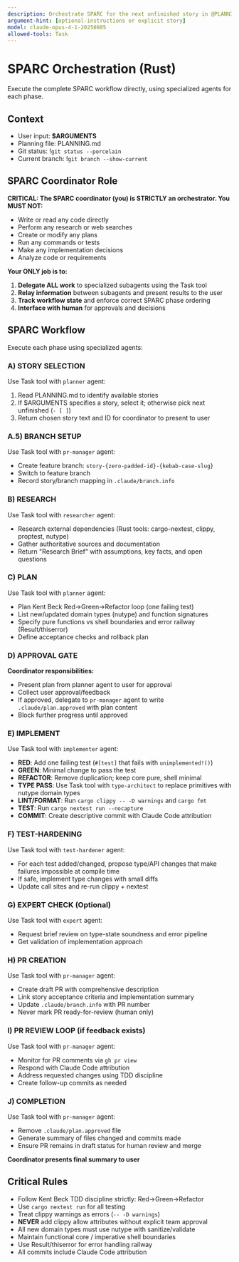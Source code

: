 ```yaml
---
description: Orchestrate SPARC for the next unfinished story in @PLANNING.md (or the specified one) using strict Rust TDD + type-driven design.
argument-hint: [optional-instructions or explicit story]
model: claude-opus-4-1-20250805
allowed-tools: Task
---
```


# SPARC Orchestration (Rust)

Execute the complete SPARC workflow directly, using specialized agents for each phase.

## Context
- User input: **$ARGUMENTS**
- Planning file: PLANNING.md
- Git status: !`git status --porcelain`
- Current branch: !`git branch --show-current`

## SPARC Coordinator Role

**CRITICAL: The SPARC coordinator (you) is STRICTLY an orchestrator. You MUST NOT:**
- Write or read any code directly
- Perform any research or web searches
- Create or modify any plans
- Run any commands or tests
- Make any implementation decisions
- Analyze code or requirements

**Your ONLY job is to:**
1. **Delegate ALL work** to specialized subagents using the Task tool
2. **Relay information** between subagents and present results to the user
3. **Track workflow state** and enforce correct SPARC phase ordering
4. **Interface with human** for approvals and decisions

## SPARC Workflow

Execute each phase using specialized agents:

### A) STORY SELECTION
Use Task tool with `planner` agent:
1. Read PLANNING.md to identify available stories
2. If $ARGUMENTS specifies a story, select it; otherwise pick next unfinished (`- [ ]`)
3. Return chosen story text and ID for coordinator to present to user

### A.5) BRANCH SETUP
Use Task tool with `pr-manager` agent:
- Create feature branch: `story-{zero-padded-id}-{kebab-case-slug}`
- Switch to feature branch
- Record story/branch mapping in `.claude/branch.info`

### B) RESEARCH
Use Task tool with `researcher` agent:
- Research external dependencies (Rust tools: cargo-nextest, clippy, proptest, nutype)
- Gather authoritative sources and documentation
- Return "Research Brief" with assumptions, key facts, and open questions

### C) PLAN
Use Task tool with `planner` agent:
- Plan Kent Beck Red→Green→Refactor loop (one failing test)
- List new/updated domain types (nutype) and function signatures
- Specify pure functions vs shell boundaries and error railway (Result/thiserror)
- Define acceptance checks and rollback plan

### D) APPROVAL GATE
**Coordinator responsibilities:**
- Present plan from planner agent to user for approval
- Collect user approval/feedback
- If approved, delegate to `pr-manager` agent to write `.claude/plan.approved` with plan content
- Block further progress until approved

### E) IMPLEMENT
Use Task tool with `implementer` agent:
- **RED**: Add one failing test (`#[test]` that fails with `unimplemented!()`)
- **GREEN**: Minimal change to pass the test
- **REFACTOR**: Remove duplication; keep core pure, shell minimal
- **TYPE PASS**: Use Task tool with `type-architect` to replace primitives with nutype domain types
- **LINT/FORMAT**: Run `cargo clippy -- -D warnings` and `cargo fmt`
- **TEST**: Run `cargo nextest run --nocapture`
- **COMMIT**: Create descriptive commit with Claude Code attribution

### F) TEST-HARDENING
Use Task tool with `test-hardener` agent:
- For each test added/changed, propose type/API changes that make failures impossible at compile time
- If safe, implement type changes with small diffs
- Update call sites and re-run clippy + nextest

### G) EXPERT CHECK (Optional)
Use Task tool with `expert` agent:
- Request brief review on type-state soundness and error pipeline
- Get validation of implementation approach

### H) PR CREATION
Use Task tool with `pr-manager` agent:
- Create draft PR with comprehensive description
- Link story acceptance criteria and implementation summary
- Update `.claude/branch.info` with PR number
- Never mark PR ready-for-review (human only)

### I) PR REVIEW LOOP (if feedback exists)
Use Task tool with `pr-manager` agent:
- Monitor for PR comments via `gh pr view`
- Respond with Claude Code attribution
- Address requested changes using TDD discipline
- Create follow-up commits as needed

### J) COMPLETION
Use Task tool with `pr-manager` agent:
- Remove `.claude/plan.approved` file
- Generate summary of files changed and commits made
- Ensure PR remains in draft status for human review and merge

**Coordinator presents final summary to user**

## Critical Rules
- Follow Kent Beck TDD discipline strictly: Red→Green→Refactor
- Use `cargo nextest run` for all testing
- Treat clippy warnings as errors (`-- -D warnings`)
- **NEVER** add clippy allow attributes without explicit team approval
- All new domain types must use nutype with sanitize/validate
- Maintain functional core / imperative shell boundaries
- Use Result/thiserror for error handling railway
- All commits include Claude Code attribution
